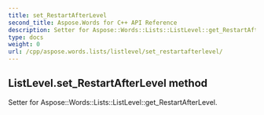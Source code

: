 ```yaml
---
title: set_RestartAfterLevel
second_title: Aspose.Words for C++ API Reference
description: Setter for Aspose::Words::Lists::ListLevel::get_RestartAfterLevel. 
type: docs
weight: 0
url: /cpp/aspose.words.lists/listlevel/set_restartafterlevel/
---
```

## ListLevel.set_RestartAfterLevel method


Setter for Aspose::Words::Lists::ListLevel::get_RestartAfterLevel. 

